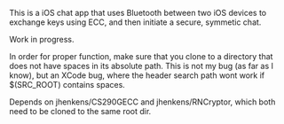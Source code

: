 This is a iOS chat app that uses Bluetooth between two iOS devices to exchange keys using ECC, and then initiate a secure, symmetic chat.

Work in progress.

In order for proper function, make sure that you clone to a directory that does not have spaces in its absolute path.
This is not my bug (as far as I know), but an XCode bug, where the header search path wont work if $(SRC_ROOT) contains spaces.

Depends on jhenkens/CS290GECC and jhenkens/RNCryptor, which both need to be cloned to the same root dir.
